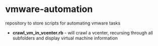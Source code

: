 vmware-automation
=================

repository to store scripts for automating vmware tasks 


+ **crawl_vm_in_vcenter.rb** - will crawl a vcenter, recursing through all subfolders and display virtual machine information
